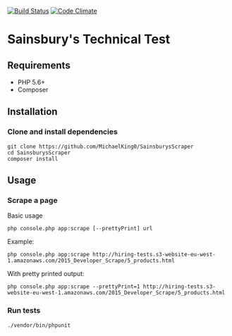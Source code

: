 [![Build Status](https://travis-ci.org/MichaelKing0/SainsburysScraper.svg?branch=master)](https://travis-ci.org/MichaelKing0/SainsburysScraper)
[![Code Climate](https://codeclimate.com/github/MichaelKing0/SainsburysScraper/badges/gpa.svg)](https://codeclimate.com/github/MichaelKing0/SainsburysScraper)

# Sainsbury's Technical Test
## Requirements
- PHP 5.6+
- Composer
## Installation
### Clone and install dependencies
```
git clone https://github.com/MichaelKing0/SainsburysScraper
cd SainsburysScraper
composer install
```
## Usage
### Scrape a page
Basic usage
```
php console.php app:scrape [--prettyPrint] url
```
Example:
```
php console.php app:scrape http://hiring-tests.s3-website-eu-west-1.amazonaws.com/2015_Developer_Scrape/5_products.html
```
With pretty printed output:
```
php console.php app:scrape --prettyPrint=1 http://hiring-tests.s3-website-eu-west-1.amazonaws.com/2015_Developer_Scrape/5_products.html
```
### Run tests
```
./vendor/bin/phpunit
```